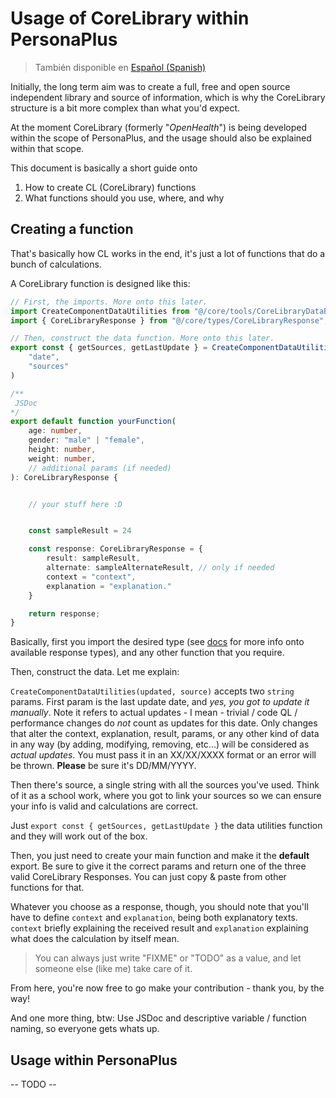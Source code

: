 # Usage of CoreLibrary within PersonaPlus

> También disponible en [Español (Spanish)](USAGE.es.md)

Initially, the long term aim was to create a full, free and open source independent library and source of information, which is why the CoreLibrary structure is a bit more complex than what you'd expect.

At the moment CoreLibrary (formerly "_OpenHealth_") is being developed within the scope of PersonaPlus, and the usage should also be explained within that scope.

This document is basically a short guide onto

1. How to create CL (CoreLibrary) functions
2. What functions should you use, where, and why

## Creating a function

That's basically how CL works in the end, it's just a lot of functions that do a bunch of calculations.

A CoreLibrary function is designed like this:

```ts
// First, the imports. More onto this later.
import CreateComponentDataUtilities from "@/core/tools/CoreLibraryDataBuilder";
import { CoreLibraryResponse } from "@/core/types/CoreLibraryResponse";

// Then, construct the data function. More onto this later.
export const { getSources, getLastUpdate } = CreateComponentDataUtilities(
    "date",
    "sources"
)

/**
 JSDoc
*/
export default function yourFunction(
    age: number,
    gender: "male" | "female",
    height: number,
    weight: number,
    // additional params (if needed)
): CoreLibraryResponse {


    // your stuff here :D


    const sampleResult = 24

    const response: CoreLibraryResponse = {
        result: sampleResult,
        alternate: sampleAlternateResult, // only if needed
        context = "context",
        explanation = "explanation."
    }

    return response;
}
```

Basically, first you import the desired type (see [docs](DOCS.md#now-how-do-functions-work) for more info onto available response types), and any other function that you require.

Then, construct the data. Let me explain:

`CreateComponentDataUtilities(updated, source)` accepts two `string` params. First param is the last update date, and _yes, you got to update it manually_. Note it refers to actual updates - I mean - trivial / code QL / performance changes do _not_ count as updates for this date. Only changes that alter the context, explanation, result, params, or any other kind of data in any way (by adding, modifying, removing, etc...) will be considered as _actual updates_. You must pass it in an XX/XX/XXXX format or an error will be thrown. **Please** be sure it's DD/MM/YYYY.

Then there's source, a single string with all the sources you've used. Think of it as a school work, where you got to link your sources so we can ensure your info is valid and calculations are correct.

Just `export const { getSources, getLastUpdate }` the data utilities function and they will work out of the box.

Then, you just need to create your main function and make it the **default** export. Be sure to give it the correct params and return one of the three valid CoreLibrary Responses. You can just copy & paste from other functions for that.

Whatever you choose as a response, though, you should note that you'll have to define `context` and `explanation`, being both explanatory texts. `context` briefly explaining the received result and `explanation` explaining what does the calculation by itself mean.
> You can always just write "FIXME" or "TODO" as a value, and let someone else (like me) take care of it.

From here, you're now free to go make your contribution - thank you, by the way!

And one more thing, btw: Use JSDoc and descriptive variable / function naming, so everyone gets whats up.

## Usage within PersonaPlus

-- TODO --
